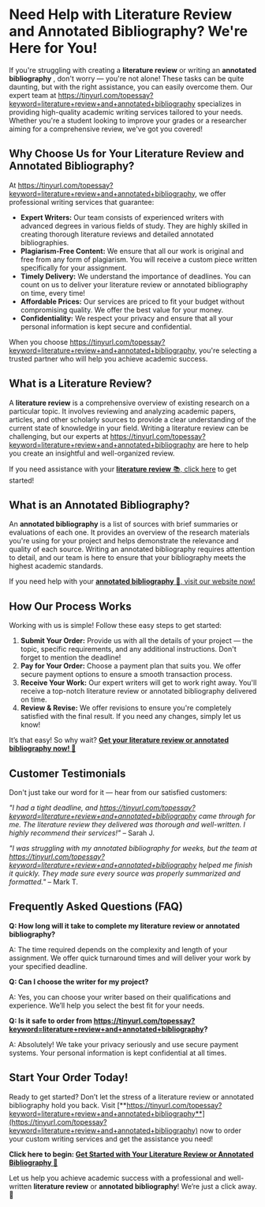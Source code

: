 # Need Help with Literature Review and Annotated Bibliography? We're Here for You!

If you're struggling with creating a **literature review** or writing an **annotated bibliography** , don't worry — you're not alone! These tasks can be quite daunting, but with the right assistance, you can easily overcome them. Our expert team at https://tinyurl.com/topessay?keyword=literature+review+and+annotated+bibliography specializes in providing high-quality academic writing services tailored to your needs. Whether you're a student looking to improve your grades or a researcher aiming for a comprehensive review, we've got you covered!

## Why Choose Us for Your Literature Review and Annotated Bibliography?

At https://tinyurl.com/topessay?keyword=literature+review+and+annotated+bibliography, we offer professional writing services that guarantee:

- **Expert Writers:** Our team consists of experienced writers with advanced degrees in various fields of study. They are highly skilled in creating thorough literature reviews and detailed annotated bibliographies.
- **Plagiarism-Free Content:** We ensure that all our work is original and free from any form of plagiarism. You will receive a custom piece written specifically for your assignment.
- **Timely Delivery:** We understand the importance of deadlines. You can count on us to deliver your literature review or annotated bibliography on time, every time!
- **Affordable Prices:** Our services are priced to fit your budget without compromising quality. We offer the best value for your money.
- **Confidentiality:** We respect your privacy and ensure that all your personal information is kept secure and confidential.

When you choose https://tinyurl.com/topessay?keyword=literature+review+and+annotated+bibliography, you're selecting a trusted partner who will help you achieve academic success.

## What is a Literature Review?

A **literature review** is a comprehensive overview of existing research on a particular topic. It involves reviewing and analyzing academic papers, articles, and other scholarly sources to provide a clear understanding of the current state of knowledge in your field. Writing a literature review can be challenging, but our experts at https://tinyurl.com/topessay?keyword=literature+review+and+annotated+bibliography are here to help you create an insightful and well-organized review.

If you need assistance with your [**literature review** 📚, click here](https://tinyurl.com/topessay?keyword=literature+review+and+annotated+bibliography) to get started!

## What is an Annotated Bibliography?

An **annotated bibliography** is a list of sources with brief summaries or evaluations of each one. It provides an overview of the research materials you're using for your project and helps demonstrate the relevance and quality of each source. Writing an annotated bibliography requires attention to detail, and our team is here to ensure that your bibliography meets the highest academic standards.

If you need help with your [**annotated bibliography** 📖, visit our website now!](https://tinyurl.com/topessay?keyword=literature+review+and+annotated+bibliography)

## How Our Process Works

Working with us is simple! Follow these easy steps to get started:

1. **Submit Your Order:** Provide us with all the details of your project — the topic, specific requirements, and any additional instructions. Don't forget to mention the deadline!
2. **Pay for Your Order:** Choose a payment plan that suits you. We offer secure payment options to ensure a smooth transaction process.
3. **Receive Your Work:** Our expert writers will get to work right away. You'll receive a top-notch literature review or annotated bibliography delivered on time.
4. **Review & Revise:** We offer revisions to ensure you're completely satisfied with the final result. If you need any changes, simply let us know!

It’s that easy! So why wait? [**Get your literature review or annotated bibliography now! 🚀**](https://tinyurl.com/topessay?keyword=literature+review+and+annotated+bibliography)

## Customer Testimonials

Don't just take our word for it — hear from our satisfied customers:

_"I had a tight deadline, and https://tinyurl.com/topessay?keyword=literature+review+and+annotated+bibliography came through for me. The literature review they delivered was thorough and well-written. I highly recommend their services!"_ – Sarah J.

_"I was struggling with my annotated bibliography for weeks, but the team at https://tinyurl.com/topessay?keyword=literature+review+and+annotated+bibliography helped me finish it quickly. They made sure every source was properly summarized and formatted."_ – Mark T.

## Frequently Asked Questions (FAQ)

**Q: How long will it take to complete my literature review or annotated bibliography?**

A: The time required depends on the complexity and length of your assignment. We offer quick turnaround times and will deliver your work by your specified deadline.

**Q: Can I choose the writer for my project?**

A: Yes, you can choose your writer based on their qualifications and experience. We’ll help you select the best fit for your needs.

**Q: Is it safe to order from https://tinyurl.com/topessay?keyword=literature+review+and+annotated+bibliography?**

A: Absolutely! We take your privacy seriously and use secure payment systems. Your personal information is kept confidential at all times.

## Start Your Order Today!

Ready to get started? Don’t let the stress of a literature review or annotated bibliography hold you back. Visit [**https://tinyurl.com/topessay?keyword=literature+review+and+annotated+bibliography**](https://tinyurl.com/topessay?keyword=literature+review+and+annotated+bibliography) now to order your custom writing services and get the assistance you need!

**Click here to begin: [Get Started with Your Literature Review or Annotated Bibliography 📝](https://tinyurl.com/topessay?keyword=literature+review+and+annotated+bibliography)**

Let us help you achieve academic success with a professional and well-written **literature review** or **annotated bibliography**! We’re just a click away. 🚀
